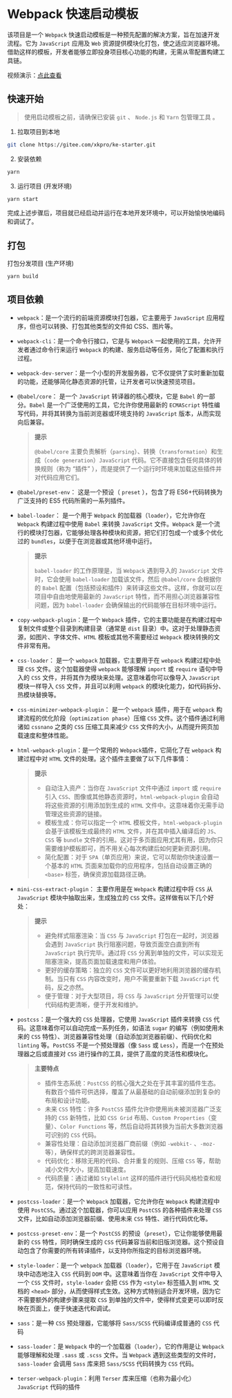 # Webpack 快速启动模板

该项目是一个 `Webpack` 快速启动模板是一种预先配置的解决方案，旨在加速开发流程。它为 `JavaScript` 应用及 `Web` 资源提供模块化打包，使之适应浏览器环境。借助这样的模板，开发者能够立即投身项目核心功能的构建，无需从零配置构建工具链。

视频演示：[点此查看](https://www.bilibili.com/video/BV1U48ue3Egx/)

## 快速开始

> 使用启动模板之前，请确保已安装 `git` 、 `Node.js` 和 `Yarn` 包管理工具 。

1. 拉取项目到本地

```bash
git clone https://gitee.com/xkpro/ke-starter.git
```

2. 安装依赖

```bash
yarn
```

3. 运行项目 (开发环境)

```bash
yarn start
```

完成上述步骤后，项目就已经启动并运行在本地开发环境中，可以开始愉快地编码和调试了。

## 打包

打包分发项目 (生产环境)

```bash
yarn build
```

## 项目依赖

-   `webpack`：是一个流行的前端资源模块打包器，它主要用于 `JavaScript` 应用程序，但也可以转换、打包其他类型的文件如 CSS、图片等。

-   `webpack-cli`：是一个命令行接口，它是与 `Webpack` 一起使用的工具，允许开发者通过命令行来运行 `Webpack` 的构建、服务启动等任务，简化了配置和执行过程。

-   `webpack-dev-server`：是一个小型的开发服务器，它不仅提供了实时重新加载的功能，还能够简化静态资源的托管，让开发者可以快速预览项目。

-   `@babel/core`： 是一个 `JavaScript` 转译器的核心模块，它是 `Babel` 的一部分。`Babel` 是一个广泛使用的工具，它允许你使用最新的 `ECMAScript` 特性编写代码，并将其转换为当前浏览器或环境支持的 `JavaScript` 版本，从而实现向后兼容。

    > **提示**
    >
    > `@babel/core` 主要负责解析（`parsing`）、转换（`transformation`）和生成（`code generation`）`JavaScript` 代码。它不直接包含任何具体的转换规则（称为 “插件” ），而是提供了一个运行时环境来加载这些插件并对代码应用它们。

-   `@babel/preset-env`： 这是一个预设（ `preset` ），包含了将 ES6+代码转换为广泛支持的 ES5 代码所需的一系列插件。

-   `babel-loader`： 是一个用于 `Webpack` 的加载器（`loader`），它允许你在 `Webpack` 构建过程中使用 `Babel` 来转换 `JavaScript` 文件。`Webpack` 是一个流行的模块打包器，它能够处理各种模块和资源，把它们打包成一个或多个优化过的 `bundles`，以便于在浏览器或其他环境中运行。

    > **提示**
    >
    > `babel-loader` 的工作原理是，当 `Webpack` 遇到导入的 `JavaScript` 文件时，它会使用 `babel-loader` 加载该文件，然后 `@babel/core` 会根据你的 `Babel` 配置（包括预设和插件）来转译这些文件。这样，你就可以在项目中自由地使用最新的 `JavaScript` 特性，而不用担心浏览器兼容性问题，因为 `babel-loader` 会确保输出的代码能够在目标环境中运行。

-   `copy-webpack-plugin`：是一个 `Webpack` 插件，它的主要功能是在构建过程中复制文件或整个目录到构建目录（通常是 `dist` 目录）中。这对于处理静态资源，如图片、字体文件、`HTML` 模板或其他不需要经过 `Webpack` 模块转换的文件非常有用。

-   `css-loader`： 是一个 `webpack` 加载器，它主要用于在 `webpack` 构建过程中处理 `CSS` 文件。这个加载器使得 `webpack` 能够理解 `import` 或 `require` 语句中导入的 `CSS` 文件，并将其作为模块来处理。这意味着你可以像导入 `JavaScript` 模块一样导入 `CSS` 文件，并且可以利用 `webpack` 的模块化能力，如代码拆分、热模块替换等。

-   `css-minimizer-webpack-plugin`： 是一个 `webpack` 插件，用于在 `webpack` 构建流程的优化阶段（`optimization phase`）压缩 `CSS` 文件。这个插件通过利用诸如 `cssnano` 之类的 `CSS` 压缩工具来减少 `CSS` 文件的大小，从而提升网页加载速度和整体性能。

-   `html-webpack-plugin`：是一个常用的 `Webpack`插件，它简化了在 `webpack` 构建过程中对 `HTML` 文件的处理。这个插件主要做了以下几件事情：

    > **提示**
    >
    > -   自动注入资产：当你在 `JavaScript` 文件中通过 `import` 或 `require` 引入 `CSS`、图像或其他静态资源时，`html-webpack-plugin` 会自动将这些资源的引用添加到生成的 `HTML` 文件中。这意味着你无需手动管理这些资源的链接。
    > -   模板生成：你可以指定一个 `HTML` 模板文件，`html-webpack-plugin` 会基于该模板生成最终的 `HTML` 文件，并在其中插入编译后的 `JS`、`CSS` 等 `bundle` 文件的引用。这对于多页面应用尤其有用，因为你只需要维护模板即可，而不用关心每次构建后如何更新资源引用。
    > -   简化配置：对于 `SPA`（单页应用）来说，它可以帮助你快速设置一个基本的 `HTML` 页面来加载你的应用程序，包括自动设置正确的 `<base>` 标签，确保资源加载路径正确。

-   `mini-css-extract-plugin`： 主要作用是在 `Webpack` 构建过程中将 `CSS` 从 `JavaScript` 模块中抽取出来，生成独立的 `CSS` 文件。这样做有以下几个好处：

    > **提示**
    >
    > -   避免样式阻塞渲染：当 `CSS` 与 `JavaScript` 打包在一起时，浏览器会遇到 `JavaScript` 执行阻塞问题，导致页面空白直到所有 `JavaScript` 执行完毕。通过将 `CSS` 分离到单独的文件，可以实现无阻塞渲染，提高页面加载速度和用户体验。
    > -   更好的缓存策略：独立的 `CSS` 文件可以更好地利用浏览器的缓存机制。当只有 `CSS` 内容改变时，用户不需要重新下载 `JavaScript` 代码，反之亦然。
    > -   便于管理：对于大型项目，将 `CSS` 与 `JavaScript` 分开管理可以使代码结构更清晰，便于开发和维护。

-   `postcss`：是一个强大的 `CSS` 处理器，它使用 `JavaScript` 插件来转换 `CSS` 代码。这意味着你可以自动完成一系列任务，如语法 `sugar` 的编写（例如使用未来的 `CSS` 特性）、浏览器兼容性处理（自动添加浏览器前缀）、代码优化和 `linting` 等。`PostCSS` 不是一个预处理器（像 `Sass` 或 `Less`），而是一个在预处理器之后或直接对 `CSS` 进行操作的工具，提供了高度的灵活性和模块化。

    > **主要特点**
    >
    > -   插件生态系统：`PostCSS` 的核心强大之处在于其丰富的插件生态。有数百个插件可供选择，覆盖了从最基础的自动前缀添加到复杂的布局和设计功能。
    > -   未来 `CSS` 特性：许多 `PostCSS` 插件允许你使用尚未被浏览器广泛支持的 `CSS` 新特性，比如 `CSS Grid` 布局、`Custom Properties`（变量）、`Color Functions` 等，然后自动将其转换为当前大多数浏览器可识别的 `CSS` 代码。
    > -   兼容性处理：自动添加浏览器厂商前缀（例如 `-webkit-` 、`-moz-` 等），确保样式的跨浏览器兼容性。
    > -   代码优化：移除无用的代码、合并重复的规则、压缩 `CSS` 等，帮助减小文件大小，提高加载速度。
    > -   代码质量：通过诸如 `Stylelint` 这样的插件进行代码风格检查和规范，保持代码的一致性和可读性。

-   `postcss-loader`：是一个 `Webpack` 加载器，它允许你在 `Webpack` 构建流程中使用 `PostCSS`。通过这个加载器，你可以应用 `PostCSS` 的各种插件来处理 `CSS` 文件，比如自动添加浏览器前缀、使用未来 `CSS` 特性、进行代码优化等。

-   `postcss-preset-env`：是一个 `PostCSS` 的预设（`preset`），它让你能够使用最新的 `CSS` 特性，同时确保生成的 `CSS` 代码兼容当前和旧版浏览器。这个预设自动包含了你需要的所有转译插件，以支持你所指定的目标浏览器环境。

-   `style-loader`：是一个 `webpack` 加载器（`loader`），它用于在 `JavaScript` 模块中动态地注入 `CSS` 代码到 `DOM` 中。这意味着当你在 `JavaScript` 文件中导入一个 `CSS` 文件时，`style-loader` 会把 `CSS` 作为 `<style>` 标签插入到 `HTML` 文档的 `<head>` 部分，从而使得样式生效。这种方式特别适合开发环境，因为它不需要额外的构建步骤来提取 `CSS` 到单独的文件中，使得样式变更可以即时反映在页面上，便于快速迭代和调试。

-   `sass`：是一种 `CSS` 预处理器，它能够将 `Sass/SCSS` 代码编译成普通的 `CSS` 代码

-   `sass-loader`：是 `Webpack` 中的一个加载器（`loader`），它的作用是让 `Webpack` 能够理解和处理 `.sass` 或 `.scss` 文件。当 `Webpack` 遇到这些类型的文件时，`sass-loader` 会调用 `Sass` 库来把 `Sass/SCSS` 代码转换为 `CSS` 代码。

-   `terser-webpack-plugin`：利用 `Terser` 库来压缩（也称为最小化）`JavaScript` 代码的插件
